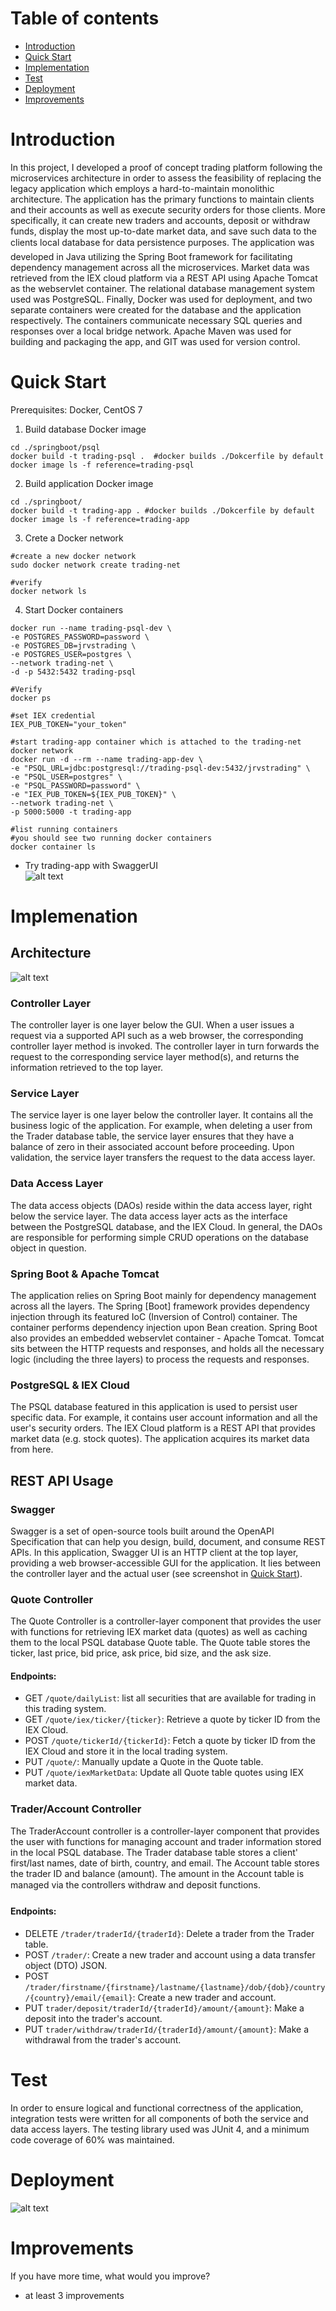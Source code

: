 # Table of contents
* [Introduction](#Introduction)
* [Quick Start](#Quick-Start)
* [Implementation](#Implementation)
* [Test](#Test)
* [Deployment](#Deployment)
* [Improvements](#Improvements)

# Introduction
In this project, I developed a proof of concept trading platform following the microservices architecture in order to assess the feasibility of replacing the legacy application which employs a hard-to-maintain monolithic architecture. The application has the primary functions to maintain clients and their accounts as well as execute security orders for those clients. More specifically, it can create new traders and accounts, deposit or withdraw funds, display the most up-to-date market data, and save such data to the clients local database for data persistence purposes. The application was developed in Java utilizing the Spring Boot framework for facilitating dependency management across all the microservices. Market data was retrieved from the IEX cloud platform via a REST API using Apache Tomcat as the webservlet container. The relational database management system used was PostgreSQL. Finally, Docker was used for deployment, and two separate containers were created for the database and the application respectively. The containers communicate necessary SQL queries and responses over a local bridge network. Apache Maven was used for building and packaging the app, and GIT was used for version control.

# Quick Start
Prerequisites: Docker, CentOS 7
1. Build database Docker image
```
cd ./springboot/psql
docker build -t trading-psql .  #docker builds ./Dokcerfile by default
docker image ls -f reference=trading-psql
```
2. Build application Docker image
```
cd ./springboot/
docker build -t trading-app . #docker builds ./Dokcerfile by default
docker image ls -f reference=trading-app
```
3. Crete a Docker network
```
#create a new docker network
sudo docker network create trading-net

#verify
docker network ls
```
4. Start Docker containers
```
docker run --name trading-psql-dev \
-e POSTGRES_PASSWORD=password \
-e POSTGRES_DB=jrvstrading \
-e POSTGRES_USER=postgres \
--network trading-net \
-d -p 5432:5432 trading-psql

#Verify
docker ps

#set IEX credential
IEX_PUB_TOKEN="your_token"

#start trading-app container which is attached to the trading-net docker network
docker run -d --rm --name trading-app-dev \
-e "PSQL_URL=jdbc:postgresql://trading-psql-dev:5432/jrvstrading" \
-e "PSQL_USER=postgres" \
-e "PSQL_PASSWORD=password" \
-e "IEX_PUB_TOKEN=${IEX_PUB_TOKEN}" \
--network trading-net \
-p 5000:5000 -t trading-app

#list running containers
#you should see two running docker containers
docker container ls
```
- Try trading-app with SwaggerUI<br/>
  ![alt text](https://raw.githubusercontent.com/jarviscanada/jarvis_data_eng_TomasRotbauer/feature/SBReadme/springboot/assets/TradingApp.png "SwaggerUI in Google Chrome")

# Implemenation
## Architecture
![alt text](https://raw.githubusercontent.com/jarviscanada/jarvis_data_eng_TomasRotbauer/feature/SBReadme/springboot/assets/architecture.png "App Architecture")
### Controller Layer
The controller layer is one layer below the GUI. When a user issues a request via a supported API such as a web browser, the corresponding controller layer method is invoked. The controller layer in turn forwards the request to the corresponding service layer method(s), and returns the information retrieved to the top layer.
### Service Layer 
The service layer is one layer below the controller layer. It contains all the business logic of the application. For example, when deleting a user from the Trader database table, the service layer ensures that they have a balance of zero in their associated account before proceeding. Upon validation, the service layer transfers the request to the data access layer.
### Data Access Layer
The data access objects (DAOs) reside within the data access layer, right below the service layer. The data access layer acts as the interface between the PostgreSQL database, and the IEX Cloud. In general, the DAOs are responsible for performing simple CRUD operations on the database object in question.
### Spring Boot & Apache Tomcat
The application relies on Spring Boot mainly for dependency management across all the layers. The Spring [Boot] framework provides dependency injection through its featured IoC (Inversion of Control) container. The container performs dependency injection upon Bean creation. Spring Boot also provides an embedded webservlet container - Apache Tomcat. Tomcat sits between the HTTP requests and responses, and holds all the necessary logic (including the three layers) to process the requests and responses.
### PostgreSQL & IEX Cloud
The PSQL database featured in this application is used to persist user specific data. For example, it contains user account information and all the user's security orders. The IEX Cloud platform is a REST API that provides market data (e.g. stock quotes). The application acquires its market data from here.

## REST API Usage
### Swagger
Swagger is a set of open-source tools built around the OpenAPI Specification that can help you design, build, document, and consume REST APIs. In this application, Swagger UI is an HTTP client at the top layer, providing a web browser-accessible GUI for the application. It lies between the controller layer and the actual user (see screenshot in [Quick Start](#Quick-Start)).
### Quote Controller
The Quote Controller is a controller-layer component that provides the user with functions for retrieving IEX market data (quotes) as well as caching them to the local PSQL database Quote table. The Quote table stores the ticker, last price, bid price, ask price, bid size, and the ask size. 
#### Endpoints:
- GET `/quote/dailyList`: list all securities that are available for trading in this trading system.
- GET `/quote/iex/ticker/{ticker}`: Retrieve a quote by ticker ID from the IEX Cloud.
- POST `/quote/tickerId/{tickerId}`: Fetch a quote by ticker ID from the IEX Cloud and store it in the local trading system.
- PUT `/quote/`: Manually update a Quote in the Quote table.
- PUT `/quote/iexMarketData`: Update all Quote table quotes using IEX market data.
### Trader/Account Controller
The TraderAccount controller is a controller-layer component that provides the user with functions for managing account and trader information stored in the local PSQL database. The Trader database table stores a client' first/last names, date of birth, country, and email. The Account table stores the trader ID and balance (amount). The amount in the Account table is managed via the controllers withdraw and deposit functions.
#### Endpoints:
- DELETE `/trader/traderId/{traderId}`: Delete a trader from the Trader table.
- POST `/trader/`: Create a new trader and account using a data transfer object (DTO) JSON.
- POST `/trader/firstname/{firstname}/lastname/{lastname}/dob/{dob}/country/{country}/email/{email}`: Create a new trader and account.
- PUT `trader/deposit/traderId/{traderId}/amount/{amount}`: Make a deposit into the trader's account.
- PUT `trader/withdraw/traderId/{traderId}/amount/{amount}`: Make a withdrawal from the trader's account.

# Test 
In order to ensure logical and functional correctness of the application, integration tests were written for all components of both the service and data access layers. The testing library used was JUnit 4, and a minimum code coverage of 60% was maintained.
# Deployment
![alt text]()

# Improvements
If you have more time, what would you improve?
- at least 3 improvements